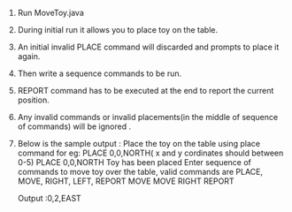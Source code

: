 1) Run MoveToy.java 
2) During initial run it allows you to place toy on the table.
3) An initial invalid PLACE command will discarded and prompts to place it again.
4) Then write a sequence commands to be run.
5) REPORT command has to be executed at the end to report the current position.
6) Any invalid commands or invalid placements(in the middle of sequence of commands) will be ignored .
7) Below is the sample output :
     Place the toy on the table using place command for eg: PLACE 0,0,NORTH( x and y cordinates should between 0-5)
	PLACE 0,0,NORTH
	Toy has been placed
	Enter sequence of commands to move toy over the table, valid commands are 
	 PLACE, MOVE, RIGHT, LEFT, REPORT 
	MOVE
	MOVE
	RIGHT
	REPORT

	Output :0,2,EAST
